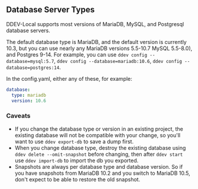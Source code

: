 ## Database Server Types

DDEV-Local supports most versions of MariaDB, MySQL, and Postgresql database servers.

The default database type is MariaDB, and the default version is currently 10.3, but you can use nearly any MariaDB versions 5.5-10.7  MySQL 5.5-8.0), and Postgres 9-14. For example, you can use `ddev config --database=mysql:5.7`, `ddev config --database=mariadb:10.6`, `ddev config --database=postgres:14`.

In the config.yaml, either any of these, for example:

```yaml
database: 
  type: mariadb
  version: 10.6
```

### Caveats

* If you change the database type or version in an existing project, the existing database will not be compatible with your change, so you'll want to use `ddev export-db` to save a dump first.
* When you change database type, destroy the existing database using `ddev delete --omit-snapshot` before changing, then after `ddev start` use `ddev import-db` to import the db you exported.
* Snapshots are always per database type and database version. So if you have snapshots from MariaDB 10.2 and you switch to MariaDB 10.5, don't expect to be able to restore the old snapshot.
